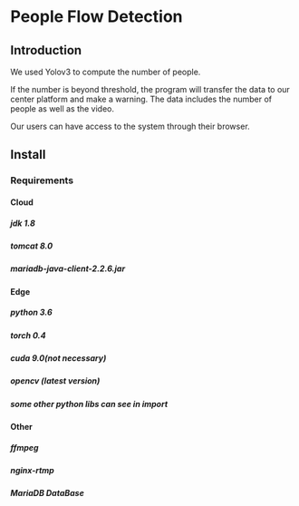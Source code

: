# People Flow Detection

## Introduction

We used Yolov3 to compute the number of people. 

If the number is beyond threshold, the program will transfer the data to our center platform and make a warning. The data includes the number of people as well as the video.

Our users can have access to the system through their browser.

## Install

### Requirements

#### Cloud
##### jdk 1.8
##### tomcat 8.0
##### mariadb-java-client-2.2.6.jar

#### Edge
##### python 3.6
##### torch 0.4
##### cuda 9.0(not necessary)
##### opencv (latest version)
##### some other python libs can see in import

#### Other
##### ffmpeg
##### nginx-rtmp
##### MariaDB DataBase
